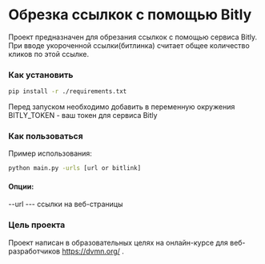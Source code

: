 # Обрезка ссылкок с помощью Bitly

Проект предназначен для обрезания ссылкок с помощью сервиса Bitly. При вводе укороченной ссылки(битлинка) считает общее количество кликов по этой ссылке.

### Как установить
```bash
pip install -r ./requirements.txt
```
Перед запуском необходимо добавить в переменную окружения BITLY_TOKEN - ваш токен для сервиса Bitly
### Как пользоваться
Пример использования:
```bash
python main.py -urls [url or bitlink]
```
#### Опции:
--url --- ссылки на веб-страницы
### Цель проекта
Проект написан в образовательных целях на онлайн-курсе для веб-разработчиков https://dvmn.org/ .